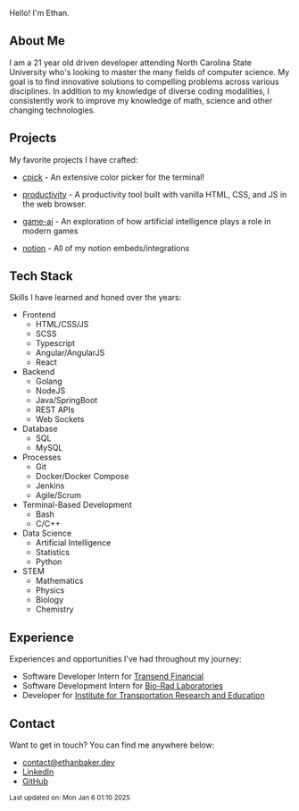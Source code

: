 
Hello! I'm Ethan.

## About Me

I am a 21 year old driven developer attending North Carolina State University who's
looking to master the many fields of computer science. My goal is to find innovative
solutions to compelling problems across various disciplines. In addition to my
knowledge of diverse coding modalities, I consistently work to improve my knowledge
of math, science and other changing technologies.

## Projects

My favorite projects I have crafted:


* [cpick](https://github.com/ethanbaker/cpick) - 
        An extensive color picker for the terminal!
      

* [productivity](https://github.com/ethanbaker/productivity) - 
        A productivity tool built with vanilla HTML, CSS, and JS in the web browser.
      

* [game-ai](https://github.com/ethanbaker/game-ai) - 
        An exploration of how artificial intelligence plays a role in modern games
      

* [notion](https://github.com/ethanbaker/notion) - 
        All of my notion embeds/integrations
      


## Tech Stack

Skills I have learned and honed over the years:

* Frontend
  * HTML/CSS/JS
  * SCSS
  * Typescript
  * Angular/AngularJS
  * React
* Backend
  * Golang
  * NodeJS
  * Java/SpringBoot
  * REST APIs
  * Web Sockets
* Database
  * SQL
  * MySQL
* Processes
  * Git
  * Docker/Docker Compose
  * Jenkins
  * Agile/Scrum
* Terminal-Based Development
  * Bash
  * C/C++
* Data Science
  * Artificial Intelligence
  * Statistics
  * Python
* STEM
  * Mathematics
  * Physics
  * Biology
  * Chemistry

## Experience

Experiences and opportunities I've had throughout my journey:

* Software Developer Intern for [Transend Financial](https://www.transendfinancial.com/)
* Software Development Intern for [Bio-Rad Laboratories](https://www.bio-rad.com/)
* Developer for [Institute for Transportation Research and Education](https://itre.ncsu.edu/)

## Contact

Want to get in touch? You can find me anywhere below:

* [contact@ethanbaker.dev](mailto:contact@ethanbaker.dev)
* [LinkedIn](https://www.linkedin.com/in/ethandbaker/)
* [GitHub](https://github.com/ethanbaker)

<sub>Last updated on: Mon Jan 6 01:10 2025</sub>
